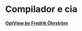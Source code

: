 # Compilador e cia

[**OptView by Fredrik Öhrström**](http://mail.openjdk.java.net/pipermail/hotspot-compiler-dev/2013-February/009778.html)